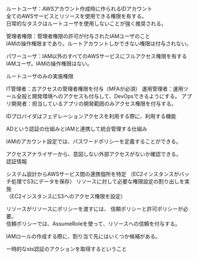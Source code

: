 ルートユーザ：AWSアカウント作成時に作られるIDアカウント  
全てのAWSサービスとリソースを使用できる権限を有する。  
日常的なタスクはルートユーザを使用しないことが強く推奨される。  

管理者権限：管理者権限の許可が付与されたIAMユーザのこと  
IAMの操作権限まであり。ルートアカウントしかできない権限は付与されない。  

パワーユーザ：IAM以外のすべてのAWSサービスにフルアクセス権限を有するIAMユーザ。IAMの操作権限はない。  

ルートユーザのみの実施権限  

IT管理者：古アクセスの管理者権限を付与（MFAが必須）
運用管理者：運用ツール全般と開発環境へのアクセスも付与して、DevOpsできるようにする。
アプリ開発者：担当しているアプリの開発範囲のみアクセス権限を付与する。  

IDプロバイダはフェデレーションアクセスを利用する際に、利用する機能  

ADという認証の仕組みとIAMと連携して統合管理する仕組み  

IAMのアカウント設定では、パスワードポリシーを定義することができる。  

アクセスアナライザーから、意図しない外部アクセスがないか確認できる。  
認証情報

システム設計からAWSサービス間の連携個所を特定 
（EC2インスタンスがバッチ処理でS3にデータを保存）
リソースに対して必要な権限設定の割り出しを実施  
（EC2インスタンスにS3へのアクセス権限を設定）  

リソースがリソースにポリシーを渡すには、
信頼ポリシーと許可ポリシーが必要。  
信頼ポリシーでは、AssumeRoleを使って、リソースへの信頼を付与する。  

IAMロールの作成する際に、割り当て先にはいくつか候補がある。  

 一時的なsts認証のアクションを取得するということ  
 
